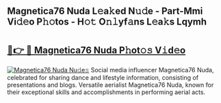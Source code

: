 ## Magnetica76 Nuda L𝚎a𝚔ed N𝚞𝚍e - Part-Mmi Vi𝚍𝚎o P𝚑𝚘tos - H𝚘𝚝 O𝚗𝚕yf𝚊ns L𝚎a𝚔s Lqymh

# <h2><a href="http://kf1cnl.oniu.top/?m=Magnetica76+Nuda">🔗👉 🔴 Magnetica76 Nuda P𝚑ot𝚘𝚜 V𝚒d𝚎o</a></h2>

[![Magnetica76 Nuda Nu𝚍e𝚜](https://i.imgur.com/0qMVB7G.gif)](http://kf1cnl.oniu.top/?m=Magnetica76+Nuda)
Social media influencer Magnetica76 Nuda, celebrated for sharing dance and lifestyle information, consisting of presentations and blogs. Versatile aerialist Magnetica76 Nuda, known for their exceptional skills and accomplishments in performing aerial acts.  
